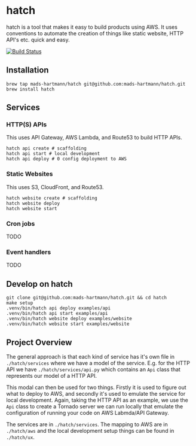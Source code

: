 # hatch

hatch is a tool that makes it easy to build products using AWS. It uses
conventions to automate the creation of things like static website, HTTP API's
etc. quick and easy.

[![Build Status](https://travis-ci.org/mads-hartmann/hatch.svg?branch=master)](https://travis-ci.org/mads-hartmann/hatch)

## Installation

    brew tap mads-hartmann/hatch git@github.com:mads-hartmann/hatch.git
    brew install hatch

## Services

### HTTP(S) APIs

This uses API Gateway, AWS Lambda, and Route53 to build HTTP APIs.

    hatch api create # scaffolding
    hatch api start # local development
    hatch api deploy # 0 config deployment to AWS

### Static Websites

This uses S3, CloudFront, and Route53.

    hatch website create # scaffolding
    hatch website deploy
    hatch website start

### Cron jobs

TODO

### Event handlers

TODO

## Develop on hatch

    git clone git@github.com:mads-hartmann/hatch.git && cd hatch
    make setup
    .venv/bin/hatch api deploy examples/api
    .venv/bin/hatch api start examples/api
    .venv/bin/hatch website deploy examples/website
    .venv/bin/hatch website start examples/website

## Project Overview

The general approach is that each kind of service has it's own file in
`./hatch/services` where we have a model of the service. E.g. for the HTTP
API we have `./hatch/services/api.py` which contains an `Api` class that
represents our model of a HTTP API.

This modal can then be used for two things. Firstly it is used to figure out
what to deploy to AWS, and secondly it's used to emulate the service for local
development. Again, taking the HTTP API as an example, we use the `Api` class
to create a Tornado server we can run locally that emulate the configuration of
running your code on AWS Labmda/API Gateway.

The services are in `./hatch/services`. The mapping to AWS are in
`./hatch/aws` and the local development setup things can be found in
`./hatch/ux`.
